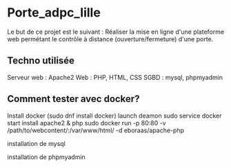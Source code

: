 # Porte_adpc_lille
Le but de ce projet est le suivant :
Réaliser la mise en ligne d'une plateforme web permétant le contrôle à distance (ouverture/fermeture) d'une porte.

## Techno utilisée
Serveur web : Apache2
Web : PHP, HTML, CSS
SGBD : mysql, phpmyadmin

## Comment tester avec docker?
Install docker (sudo dnf install docker)
launch deamon sudo service docker start
install apache2 & php sudo docker run -p 80:80 -v /path/to/webcontent/:/var/www/html/ -d eboraas/apache-php

installation de mysql

installation de phpmyadmin
